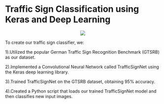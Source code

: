# Traffic Sign Classification using Keras and Deep Learning
<p align="center">
  <img src="https://www.pyimagesearch.com/wp-content/uploads/2019/11/traffic_sign_recognition_header.jpg">
</p>

To create our traffic sign classifier, we:

1).Utilized the popular German Traffic Sign Recognition Benchmark (GTSRB) as our dataset.

2).Implemented a Convolutional Neural Network called TrafficSignNet using the Keras deep learning library.

3).Trained TrafficSignNet on the GTSRB dataset, obtaining 95% accuracy.

4).Created a Python script that loads our trained TrafficSignNet model and then classifies new input images.
